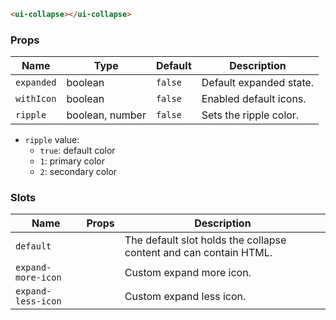 ```html
<ui-collapse></ui-collapse>
```

### Props

| Name       | Type            | Default | Description             |
| ---------- | --------------- | ------- | ----------------------- |
| `expanded` | boolean         | `false` | Default expanded state. |
| `withIcon` | boolean         | `false` | Enabled default icons.  |
| `ripple`   | boolean, number | `false` | Sets the ripple color.  |

- `ripple` value:
  - `true`: default color
  - `1`: primary color
  - `2`: secondary color

### Slots

| Name               | Props | Description                                                       |
| ------------------ | ----- | ----------------------------------------------------------------- |
| `default`          |       | The default slot holds the collapse content and can contain HTML. |
| `expand-more-icon` |       | Custom expand more icon.                                          |
| `expand-less-icon` |       | Custom expand less icon.                                          |
